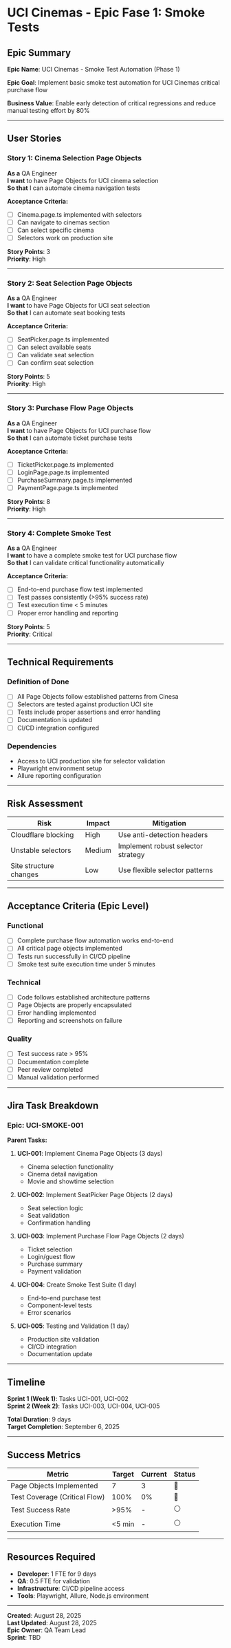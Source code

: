 # UCI Cinemas - Epic Fase 1: Smoke Tests

## Epic Summary

**Epic Name**: UCI Cinemas - Smoke Test Automation (Phase 1)

**Epic Goal**: Implement basic smoke test automation for UCI Cinemas critical purchase flow

**Business Value**: Enable early detection of critical regressions and reduce manual testing effort by 80%

---

## User Stories

### Story 1: Cinema Selection Page Objects

**As a** QA Engineer  
**I want** to have Page Objects for UCI cinema selection  
**So that** I can automate cinema navigation tests

**Acceptance Criteria:**

- [ ] Cinema.page.ts implemented with selectors
- [ ] Can navigate to cinemas section
- [ ] Can select specific cinema
- [ ] Selectors work on production site

**Story Points**: 3  
**Priority**: High

---

### Story 2: Seat Selection Page Objects

**As a** QA Engineer  
**I want** to have Page Objects for UCI seat selection  
**So that** I can automate seat booking tests

**Acceptance Criteria:**

- [ ] SeatPicker.page.ts implemented
- [ ] Can select available seats
- [ ] Can validate seat selection
- [ ] Can confirm seat selection

**Story Points**: 5  
**Priority**: High

---

### Story 3: Purchase Flow Page Objects

**As a** QA Engineer  
**I want** to have Page Objects for UCI purchase flow  
**So that** I can automate ticket purchase tests

**Acceptance Criteria:**

- [ ] TicketPicker.page.ts implemented
- [ ] LoginPage.page.ts implemented
- [ ] PurchaseSummary.page.ts implemented
- [ ] PaymentPage.page.ts implemented

**Story Points**: 8  
**Priority**: High

---

### Story 4: Complete Smoke Test

**As a** QA Engineer  
**I want** to have a complete smoke test for UCI purchase flow  
**So that** I can validate critical functionality automatically

**Acceptance Criteria:**

- [ ] End-to-end purchase flow test implemented
- [ ] Test passes consistently (>95% success rate)
- [ ] Test execution time < 5 minutes
- [ ] Proper error handling and reporting

**Story Points**: 5  
**Priority**: Critical

---

## Technical Requirements

### Definition of Done

- [ ] All Page Objects follow established patterns from Cinesa
- [ ] Selectors are tested against production UCI site
- [ ] Tests include proper assertions and error handling
- [ ] Documentation is updated
- [ ] CI/CD integration configured

### Dependencies

- Access to UCI production site for selector validation
- Playwright environment setup
- Allure reporting configuration

---

## Risk Assessment

| Risk                   | Impact | Mitigation                         |
| ---------------------- | ------ | ---------------------------------- |
| Cloudflare blocking    | High   | Use anti-detection headers         |
| Unstable selectors     | Medium | Implement robust selector strategy |
| Site structure changes | Low    | Use flexible selector patterns     |

---

## Acceptance Criteria (Epic Level)

### Functional

- [ ] Complete purchase flow automation works end-to-end
- [ ] All critical page objects implemented
- [ ] Tests run successfully in CI/CD pipeline
- [ ] Smoke test suite execution time under 5 minutes

### Technical

- [ ] Code follows established architecture patterns
- [ ] Page Objects are properly encapsulated
- [ ] Error handling implemented
- [ ] Reporting and screenshots on failure

### Quality

- [ ] Test success rate > 95%
- [ ] Documentation complete
- [ ] Peer review completed
- [ ] Manual validation performed

---

## Jira Task Breakdown

### Epic: UCI-SMOKE-001

**Parent Tasks:**

1. **UCI-001**: Implement Cinema Page Objects (3 days)

   - Cinema selection functionality
   - Cinema detail navigation
   - Movie and showtime selection

2. **UCI-002**: Implement SeatPicker Page Objects (2 days)

   - Seat selection logic
   - Seat validation
   - Confirmation handling

3. **UCI-003**: Implement Purchase Flow Page Objects (2 days)

   - Ticket selection
   - Login/guest flow
   - Purchase summary
   - Payment validation

4. **UCI-004**: Create Smoke Test Suite (1 day)

   - End-to-end purchase test
   - Component-level tests
   - Error scenarios

5. **UCI-005**: Testing and Validation (1 day)
   - Production site validation
   - CI/CD integration
   - Documentation update

---

## Timeline

**Sprint 1 (Week 1)**: Tasks UCI-001, UCI-002  
**Sprint 2 (Week 2)**: Tasks UCI-003, UCI-004, UCI-005

**Total Duration**: 9 days  
**Target Completion**: September 6, 2025

---

## Success Metrics

| Metric                        | Target | Current | Status |
| ----------------------------- | ------ | ------- | ------ |
| Page Objects Implemented      | 7      | 3       | 🔴     |
| Test Coverage (Critical Flow) | 100%   | 0%      | 🔴     |
| Test Success Rate             | >95%   | -       | ⚪     |
| Execution Time                | <5 min | -       | ⚪     |

---

## Resources Required

- **Developer**: 1 FTE for 9 days
- **QA**: 0.5 FTE for validation
- **Infrastructure**: CI/CD pipeline access
- **Tools**: Playwright, Allure, Node.js environment

---

**Created**: August 28, 2025  
**Last Updated**: August 28, 2025  
**Epic Owner**: QA Team Lead  
**Sprint**: TBD
